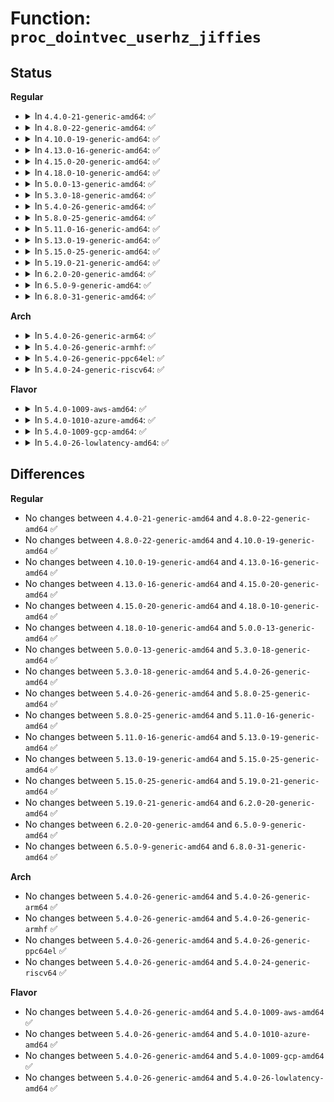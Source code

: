 # Function: <code>proc_dointvec_userhz_jiffies</code>

## Status
<b>Regular</b>
<ul>
<li>
<details>
<summary>In <code>4.4.0-21-generic-amd64</code>: ✅</summary>

```c
int proc_dointvec_userhz_jiffies(struct ctl_table * table, int write, void * buffer, size_t * lenp, loff_t * ppos)
```

```json
{
  "name": "proc_dointvec_userhz_jiffies",
  "collision_type": "Unique Global",
  "inline_type": "No",
  "funcs": [
    {
      "addr": 18446744071579405968,
      "name": "proc_dointvec_userhz_jiffies",
      "external": true,
      "loc": "kernel/sysctl.c:2593",
      "file": "kernel/sysctl.c",
      "inline": "seen, unknown",
      "caller_inline": [],
      "caller_func": [
        "net/core/neighbour.c:neigh_proc_dointvec_userhz_jiffies"
      ]
    }
  ],
  "symbols": [
    {
      "addr": 18446744071579405968,
      "name": "proc_dointvec_userhz_jiffies",
      "section": ".text",
      "bind": "STB_GLOBAL",
      "size": 58
    }
  ]
}
```
</details>
</li>
<li>
<details>
<summary>In <code>4.8.0-22-generic-amd64</code>: ✅</summary>

```c
int proc_dointvec_userhz_jiffies(struct ctl_table * table, int write, void * buffer, size_t * lenp, loff_t * ppos)
```

```json
{
  "name": "proc_dointvec_userhz_jiffies",
  "collision_type": "Unique Global",
  "inline_type": "No",
  "funcs": [
    {
      "addr": 18446744071579416848,
      "name": "proc_dointvec_userhz_jiffies",
      "external": true,
      "loc": "kernel/sysctl.c:2731",
      "file": "kernel/sysctl.c",
      "inline": "seen, unknown",
      "caller_inline": [],
      "caller_func": [
        "net/core/neighbour.c:neigh_proc_dointvec_userhz_jiffies"
      ]
    }
  ],
  "symbols": [
    {
      "addr": 18446744071579416848,
      "name": "proc_dointvec_userhz_jiffies",
      "section": ".text",
      "bind": "STB_GLOBAL",
      "size": 58
    }
  ]
}
```
</details>
</li>
<li>
<details>
<summary>In <code>4.10.0-19-generic-amd64</code>: ✅</summary>

```c
int proc_dointvec_userhz_jiffies(struct ctl_table * table, int write, void * buffer, size_t * lenp, loff_t * ppos)
```

```json
{
  "name": "proc_dointvec_userhz_jiffies",
  "collision_type": "Unique Global",
  "inline_type": "No",
  "funcs": [
    {
      "addr": 18446744071579437152,
      "name": "proc_dointvec_userhz_jiffies",
      "external": true,
      "loc": "kernel/sysctl.c:2719",
      "file": "kernel/sysctl.c",
      "inline": "seen, unknown",
      "caller_inline": [],
      "caller_func": [
        "net/core/neighbour.c:neigh_proc_dointvec_userhz_jiffies"
      ]
    }
  ],
  "symbols": [
    {
      "addr": 18446744071579437152,
      "name": "proc_dointvec_userhz_jiffies",
      "section": ".text",
      "bind": "STB_GLOBAL",
      "size": 58
    }
  ]
}
```
</details>
</li>
<li>
<details>
<summary>In <code>4.13.0-16-generic-amd64</code>: ✅</summary>

```c
int proc_dointvec_userhz_jiffies(struct ctl_table * table, int write, void * buffer, size_t * lenp, loff_t * ppos)
```

```json
{
  "name": "proc_dointvec_userhz_jiffies",
  "collision_type": "Unique Global",
  "inline_type": "No",
  "funcs": [
    {
      "addr": 18446744071579426720,
      "name": "proc_dointvec_userhz_jiffies",
      "external": true,
      "loc": "kernel/sysctl.c:2926",
      "file": "kernel/sysctl.c",
      "inline": "seen, unknown",
      "caller_inline": [],
      "caller_func": [
        "net/core/neighbour.c:neigh_proc_dointvec_userhz_jiffies"
      ]
    }
  ],
  "symbols": [
    {
      "addr": 18446744071579426720,
      "name": "proc_dointvec_userhz_jiffies",
      "section": ".text",
      "bind": "STB_GLOBAL",
      "size": 44
    }
  ]
}
```
</details>
</li>
<li>
<details>
<summary>In <code>4.15.0-20-generic-amd64</code>: ✅</summary>

```c
int proc_dointvec_userhz_jiffies(struct ctl_table * table, int write, void * buffer, size_t * lenp, loff_t * ppos)
```

```json
{
  "name": "proc_dointvec_userhz_jiffies",
  "collision_type": "Unique Global",
  "inline_type": "No",
  "funcs": [
    {
      "addr": 18446744071579453728,
      "name": "proc_dointvec_userhz_jiffies",
      "external": true,
      "loc": "kernel/sysctl.c:2959",
      "file": "kernel/sysctl.c",
      "inline": "seen, unknown",
      "caller_inline": [],
      "caller_func": [
        "net/core/neighbour.c:neigh_proc_dointvec_userhz_jiffies"
      ]
    }
  ],
  "symbols": [
    {
      "addr": 18446744071579453728,
      "name": "proc_dointvec_userhz_jiffies",
      "section": ".text",
      "bind": "STB_GLOBAL",
      "size": 44
    }
  ]
}
```
</details>
</li>
<li>
<details>
<summary>In <code>4.18.0-10-generic-amd64</code>: ✅</summary>

```c
int proc_dointvec_userhz_jiffies(struct ctl_table * table, int write, void * buffer, size_t * lenp, loff_t * ppos)
```

```json
{
  "name": "proc_dointvec_userhz_jiffies",
  "collision_type": "Unique Global",
  "inline_type": "No",
  "funcs": [
    {
      "addr": 18446744071579468080,
      "name": "proc_dointvec_userhz_jiffies",
      "external": true,
      "loc": "kernel/sysctl.c:2967",
      "file": "kernel/sysctl.c",
      "inline": "seen, unknown",
      "caller_inline": [],
      "caller_func": [
        "net/core/neighbour.c:neigh_proc_dointvec_userhz_jiffies"
      ]
    }
  ],
  "symbols": [
    {
      "addr": 18446744071579468080,
      "name": "proc_dointvec_userhz_jiffies",
      "section": ".text",
      "bind": "STB_GLOBAL",
      "size": 44
    }
  ]
}
```
</details>
</li>
<li>
<details>
<summary>In <code>5.0.0-13-generic-amd64</code>: ✅</summary>

```c
int proc_dointvec_userhz_jiffies(struct ctl_table * table, int write, void * buffer, size_t * lenp, loff_t * ppos)
```

```json
{
  "name": "proc_dointvec_userhz_jiffies",
  "collision_type": "Unique Global",
  "inline_type": "No",
  "funcs": [
    {
      "addr": 18446744071579501648,
      "name": "proc_dointvec_userhz_jiffies",
      "external": true,
      "loc": "kernel/sysctl.c:3026",
      "file": "kernel/sysctl.c",
      "inline": "seen, unknown",
      "caller_inline": [],
      "caller_func": [
        "net/core/neighbour.c:neigh_proc_dointvec_userhz_jiffies"
      ]
    }
  ],
  "symbols": [
    {
      "addr": 18446744071579501648,
      "name": "proc_dointvec_userhz_jiffies",
      "section": ".text",
      "bind": "STB_GLOBAL",
      "size": 44
    }
  ]
}
```
</details>
</li>
<li>
<details>
<summary>In <code>5.3.0-18-generic-amd64</code>: ✅</summary>

```c
int proc_dointvec_userhz_jiffies(struct ctl_table * table, int write, void * buffer, size_t * lenp, loff_t * ppos)
```

```json
{
  "name": "proc_dointvec_userhz_jiffies",
  "collision_type": "Unique Global",
  "inline_type": "No",
  "funcs": [
    {
      "addr": 18446744071579519904,
      "name": "proc_dointvec_userhz_jiffies",
      "external": true,
      "loc": "kernel/sysctl.c:3107",
      "file": "kernel/sysctl.c",
      "inline": "seen, unknown",
      "caller_inline": [],
      "caller_func": [
        "net/core/neighbour.c:neigh_proc_dointvec_userhz_jiffies"
      ]
    }
  ],
  "symbols": [
    {
      "addr": 18446744071579519904,
      "name": "proc_dointvec_userhz_jiffies",
      "section": ".text",
      "bind": "STB_GLOBAL",
      "size": 50
    }
  ]
}
```
</details>
</li>
<li>
<details>
<summary>In <code>5.4.0-26-generic-amd64</code>: ✅</summary>

```c
int proc_dointvec_userhz_jiffies(struct ctl_table * table, int write, void * buffer, size_t * lenp, loff_t * ppos)
```

```json
{
  "name": "proc_dointvec_userhz_jiffies",
  "collision_type": "Unique Global",
  "inline_type": "No",
  "funcs": [
    {
      "addr": 18446744071579545984,
      "name": "proc_dointvec_userhz_jiffies",
      "external": true,
      "loc": "kernel/sysctl.c:3109",
      "file": "kernel/sysctl.c",
      "inline": "seen, unknown",
      "caller_inline": [],
      "caller_func": [
        "net/core/neighbour.c:neigh_proc_dointvec_userhz_jiffies"
      ]
    }
  ],
  "symbols": [
    {
      "addr": 18446744071579545984,
      "name": "proc_dointvec_userhz_jiffies",
      "section": ".text",
      "bind": "STB_GLOBAL",
      "size": 50
    }
  ]
}
```
</details>
</li>
<li>
<details>
<summary>In <code>5.8.0-25-generic-amd64</code>: ✅</summary>

```c
int proc_dointvec_userhz_jiffies(struct ctl_table * table, int write, void * buffer, size_t * lenp, loff_t * ppos)
```

```json
{
  "name": "proc_dointvec_userhz_jiffies",
  "collision_type": "Unique Global",
  "inline_type": "No",
  "funcs": [
    {
      "addr": 18446744071579579776,
      "name": "proc_dointvec_userhz_jiffies",
      "external": true,
      "loc": "kernel/sysctl.c:1355",
      "file": "kernel/sysctl.c",
      "inline": "seen, unknown",
      "caller_inline": [],
      "caller_func": [
        "net/core/neighbour.c:neigh_proc_dointvec_userhz_jiffies"
      ]
    }
  ],
  "symbols": [
    {
      "addr": 18446744071579579776,
      "name": "proc_dointvec_userhz_jiffies",
      "section": ".text",
      "bind": "STB_GLOBAL",
      "size": 50
    }
  ]
}
```
</details>
</li>
<li>
<details>
<summary>In <code>5.11.0-16-generic-amd64</code>: ✅</summary>

```c
int proc_dointvec_userhz_jiffies(struct ctl_table * table, int write, void * buffer, size_t * lenp, loff_t * ppos)
```

```json
{
  "name": "proc_dointvec_userhz_jiffies",
  "collision_type": "Unique Global",
  "inline_type": "No",
  "funcs": [
    {
      "addr": 18446744071579561392,
      "name": "proc_dointvec_userhz_jiffies",
      "external": true,
      "loc": "kernel/sysctl.c:1354",
      "file": "kernel/sysctl.c",
      "inline": "seen, unknown",
      "caller_inline": [],
      "caller_func": [
        "net/core/neighbour.c:neigh_proc_dointvec_userhz_jiffies"
      ]
    }
  ],
  "symbols": [
    {
      "addr": 18446744071579561392,
      "name": "proc_dointvec_userhz_jiffies",
      "section": ".text",
      "bind": "STB_GLOBAL",
      "size": 50
    }
  ]
}
```
</details>
</li>
<li>
<details>
<summary>In <code>5.13.0-19-generic-amd64</code>: ✅</summary>

```c
int proc_dointvec_userhz_jiffies(struct ctl_table * table, int write, void * buffer, size_t * lenp, loff_t * ppos)
```

```json
{
  "name": "proc_dointvec_userhz_jiffies",
  "collision_type": "Unique Global",
  "inline_type": "No",
  "funcs": [
    {
      "addr": 18446744071579565472,
      "name": "proc_dointvec_userhz_jiffies",
      "external": true,
      "loc": "kernel/sysctl.c:1425",
      "file": "kernel/sysctl.c",
      "inline": "seen, unknown",
      "caller_inline": [],
      "caller_func": [
        "net/core/neighbour.c:neigh_proc_dointvec_userhz_jiffies"
      ]
    }
  ],
  "symbols": [
    {
      "addr": 18446744071579565472,
      "name": "proc_dointvec_userhz_jiffies",
      "section": ".text",
      "bind": "STB_GLOBAL",
      "size": 50
    }
  ]
}
```
</details>
</li>
<li>
<details>
<summary>In <code>5.15.0-25-generic-amd64</code>: ✅</summary>

```c
int proc_dointvec_userhz_jiffies(struct ctl_table * table, int write, void * buffer, size_t * lenp, loff_t * ppos)
```

```json
{
  "name": "proc_dointvec_userhz_jiffies",
  "collision_type": "Unique Global",
  "inline_type": "No",
  "funcs": [
    {
      "addr": 18446744071579635456,
      "name": "proc_dointvec_userhz_jiffies",
      "external": true,
      "loc": "kernel/sysctl.c:1469",
      "file": "kernel/sysctl.c",
      "inline": "seen, unknown",
      "caller_inline": [],
      "caller_func": [
        "net/core/neighbour.c:neigh_proc_dointvec_userhz_jiffies"
      ]
    }
  ],
  "symbols": [
    {
      "addr": 18446744071579635456,
      "name": "proc_dointvec_userhz_jiffies",
      "section": ".text",
      "bind": "STB_GLOBAL",
      "size": 50
    }
  ]
}
```
</details>
</li>
<li>
<details>
<summary>In <code>5.19.0-21-generic-amd64</code>: ✅</summary>

```c
int proc_dointvec_userhz_jiffies(struct ctl_table * table, int write, void * buffer, size_t * lenp, loff_t * ppos)
```

```json
{
  "name": "proc_dointvec_userhz_jiffies",
  "collision_type": "Unique Global",
  "inline_type": "No",
  "funcs": [
    {
      "addr": 18446744071579731424,
      "name": "proc_dointvec_userhz_jiffies",
      "external": true,
      "loc": "kernel/sysctl.c:1281",
      "file": "kernel/sysctl.c",
      "inline": "seen, unknown",
      "caller_inline": [],
      "caller_func": [
        "net/core/neighbour.c:neigh_proc_dointvec_userhz_jiffies"
      ]
    }
  ],
  "symbols": [
    {
      "addr": 18446744071579731424,
      "name": "proc_dointvec_userhz_jiffies",
      "section": ".text",
      "bind": "STB_GLOBAL",
      "size": 62
    }
  ]
}
```
</details>
</li>
<li>
<details>
<summary>In <code>6.2.0-20-generic-amd64</code>: ✅</summary>

```c
int proc_dointvec_userhz_jiffies(struct ctl_table * table, int write, void * buffer, size_t * lenp, loff_t * ppos)
```

```json
{
  "name": "proc_dointvec_userhz_jiffies",
  "collision_type": "Unique Global",
  "inline_type": "No",
  "funcs": [
    {
      "addr": 18446744071579866320,
      "name": "proc_dointvec_userhz_jiffies",
      "external": true,
      "loc": "kernel/sysctl.c:1323",
      "file": "kernel/sysctl.c",
      "inline": "seen, unknown",
      "caller_inline": [],
      "caller_func": [
        "net/core/neighbour.c:neigh_proc_dointvec_userhz_jiffies"
      ]
    }
  ],
  "symbols": [
    {
      "addr": 18446744071579866320,
      "name": "proc_dointvec_userhz_jiffies",
      "section": ".text",
      "bind": "STB_GLOBAL",
      "size": 62
    }
  ]
}
```
</details>
</li>
<li>
<details>
<summary>In <code>6.5.0-9-generic-amd64</code>: ✅</summary>

```c
int proc_dointvec_userhz_jiffies(struct ctl_table * table, int write, void * buffer, size_t * lenp, loff_t * ppos)
```

```json
{
  "name": "proc_dointvec_userhz_jiffies",
  "collision_type": "Unique Global",
  "inline_type": "No",
  "funcs": [
    {
      "addr": 18446744071579916400,
      "name": "proc_dointvec_userhz_jiffies",
      "external": true,
      "loc": "kernel/sysctl.c:1301",
      "file": "kernel/sysctl.c",
      "inline": "seen, unknown",
      "caller_inline": [],
      "caller_func": [
        "net/core/neighbour.c:neigh_proc_dointvec_userhz_jiffies"
      ]
    }
  ],
  "symbols": [
    {
      "addr": 18446744071579916400,
      "name": "proc_dointvec_userhz_jiffies",
      "section": ".text",
      "bind": "STB_GLOBAL",
      "size": 62
    }
  ]
}
```
</details>
</li>
<li>
<details>
<summary>In <code>6.8.0-31-generic-amd64</code>: ✅</summary>

```c
int proc_dointvec_userhz_jiffies(struct ctl_table * table, int write, void * buffer, size_t * lenp, loff_t * ppos)
```

```json
{
  "name": "proc_dointvec_userhz_jiffies",
  "collision_type": "Unique Global",
  "inline_type": "No",
  "funcs": [
    {
      "addr": 18446744071579955648,
      "name": "proc_dointvec_userhz_jiffies",
      "external": true,
      "loc": "kernel/sysctl.c:1301",
      "file": "kernel/sysctl.c",
      "inline": "seen, unknown",
      "caller_inline": [],
      "caller_func": [
        "net/core/neighbour.c:neigh_proc_dointvec_userhz_jiffies"
      ]
    }
  ],
  "symbols": [
    {
      "addr": 18446744071579955648,
      "name": "proc_dointvec_userhz_jiffies",
      "section": ".text",
      "bind": "STB_GLOBAL",
      "size": 62
    }
  ]
}
```
</details>
</li>
</ul>
<b>Arch</b>
<ul>
<li>
<details>
<summary>In <code>5.4.0-26-generic-arm64</code>: ✅</summary>

```c
int proc_dointvec_userhz_jiffies(struct ctl_table * table, int write, void * buffer, size_t * lenp, loff_t * ppos)
```

```json
{
  "name": "proc_dointvec_userhz_jiffies",
  "collision_type": "Unique Global",
  "inline_type": "No",
  "funcs": [
    {
      "addr": 18446603336490694592,
      "name": "proc_dointvec_userhz_jiffies",
      "external": true,
      "loc": "kernel/sysctl.c:3109",
      "file": "kernel/sysctl.c",
      "inline": "seen, unknown",
      "caller_inline": [],
      "caller_func": [
        "net/core/neighbour.c:neigh_proc_dointvec_userhz_jiffies"
      ]
    }
  ],
  "symbols": [
    {
      "addr": 18446603336490694592,
      "name": "proc_dointvec_userhz_jiffies",
      "section": ".text",
      "bind": "STB_GLOBAL",
      "size": 108
    }
  ]
}
```
</details>
</li>
<li>
<details>
<summary>In <code>5.4.0-26-generic-armhf</code>: ✅</summary>

```c
int proc_dointvec_userhz_jiffies(struct ctl_table * table, int write, void * buffer, size_t * lenp, loff_t * ppos)
```

```json
{
  "name": "proc_dointvec_userhz_jiffies",
  "collision_type": "Unique Global",
  "inline_type": "No",
  "funcs": [
    {
      "addr": 3224762404,
      "name": "proc_dointvec_userhz_jiffies",
      "external": true,
      "loc": "kernel/sysctl.c:3109",
      "file": "kernel/sysctl.c",
      "inline": "seen, unknown",
      "caller_inline": [],
      "caller_func": [
        "net/core/neighbour.c:neigh_proc_dointvec_userhz_jiffies"
      ]
    }
  ],
  "symbols": [
    {
      "addr": 3224762404,
      "name": "proc_dointvec_userhz_jiffies",
      "section": ".text",
      "bind": "STB_GLOBAL",
      "size": 88
    }
  ]
}
```
</details>
</li>
<li>
<details>
<summary>In <code>5.4.0-26-generic-ppc64el</code>: ✅</summary>

```c
int proc_dointvec_userhz_jiffies(struct ctl_table * table, int write, void * buffer, size_t * lenp, loff_t * ppos)
```

```json
{
  "name": "proc_dointvec_userhz_jiffies",
  "collision_type": "Unique Global",
  "inline_type": "No",
  "funcs": [
    {
      "addr": 13835058055283520992,
      "name": "proc_dointvec_userhz_jiffies",
      "external": true,
      "loc": "kernel/sysctl.c:3109",
      "file": "kernel/sysctl.c",
      "inline": "seen, unknown",
      "caller_inline": [],
      "caller_func": [
        "net/core/neighbour.c:neigh_proc_dointvec_userhz_jiffies"
      ]
    }
  ],
  "symbols": [
    {
      "addr": 13835058055283520992,
      "name": "proc_dointvec_userhz_jiffies",
      "section": ".text",
      "bind": "STB_GLOBAL",
      "size": 68
    }
  ]
}
```
</details>
</li>
<li>
<details>
<summary>In <code>5.4.0-24-generic-riscv64</code>: ✅</summary>

```c
int proc_dointvec_userhz_jiffies(struct ctl_table * table, int write, void * buffer, size_t * lenp, loff_t * ppos)
```

```json
{
  "name": "proc_dointvec_userhz_jiffies",
  "collision_type": "Unique Global",
  "inline_type": "No",
  "funcs": [
    {
      "addr": 18446743936271426752,
      "name": "proc_dointvec_userhz_jiffies",
      "external": true,
      "loc": "kernel/sysctl.c:3109",
      "file": "kernel/sysctl.c",
      "inline": "seen, unknown",
      "caller_inline": [],
      "caller_func": [
        "net/core/neighbour.c:neigh_proc_dointvec_userhz_jiffies"
      ]
    }
  ],
  "symbols": [
    {
      "addr": 18446743936271426752,
      "name": "proc_dointvec_userhz_jiffies",
      "section": ".text",
      "bind": "STB_GLOBAL",
      "size": 86
    }
  ]
}
```
</details>
</li>
</ul>
<b>Flavor</b>
<ul>
<li>
<details>
<summary>In <code>5.4.0-1009-aws-amd64</code>: ✅</summary>

```c
int proc_dointvec_userhz_jiffies(struct ctl_table * table, int write, void * buffer, size_t * lenp, loff_t * ppos)
```

```json
{
  "name": "proc_dointvec_userhz_jiffies",
  "collision_type": "Unique Global",
  "inline_type": "No",
  "funcs": [
    {
      "addr": 18446744071579519648,
      "name": "proc_dointvec_userhz_jiffies",
      "external": true,
      "loc": "kernel/sysctl.c:3109",
      "file": "kernel/sysctl.c",
      "inline": "seen, unknown",
      "caller_inline": [],
      "caller_func": [
        "net/core/neighbour.c:neigh_proc_dointvec_userhz_jiffies"
      ]
    }
  ],
  "symbols": [
    {
      "addr": 18446744071579519648,
      "name": "proc_dointvec_userhz_jiffies",
      "section": ".text",
      "bind": "STB_GLOBAL",
      "size": 50
    }
  ]
}
```
</details>
</li>
<li>
<details>
<summary>In <code>5.4.0-1010-azure-amd64</code>: ✅</summary>

```c
int proc_dointvec_userhz_jiffies(struct ctl_table * table, int write, void * buffer, size_t * lenp, loff_t * ppos)
```

```json
{
  "name": "proc_dointvec_userhz_jiffies",
  "collision_type": "Unique Global",
  "inline_type": "No",
  "funcs": [
    {
      "addr": 18446744071579448448,
      "name": "proc_dointvec_userhz_jiffies",
      "external": true,
      "loc": "kernel/sysctl.c:3109",
      "file": "kernel/sysctl.c",
      "inline": "seen, unknown",
      "caller_inline": [],
      "caller_func": [
        "net/core/neighbour.c:neigh_proc_dointvec_userhz_jiffies"
      ]
    }
  ],
  "symbols": [
    {
      "addr": 18446744071579448448,
      "name": "proc_dointvec_userhz_jiffies",
      "section": ".text",
      "bind": "STB_GLOBAL",
      "size": 50
    }
  ]
}
```
</details>
</li>
<li>
<details>
<summary>In <code>5.4.0-1009-gcp-amd64</code>: ✅</summary>

```c
int proc_dointvec_userhz_jiffies(struct ctl_table * table, int write, void * buffer, size_t * lenp, loff_t * ppos)
```

```json
{
  "name": "proc_dointvec_userhz_jiffies",
  "collision_type": "Unique Global",
  "inline_type": "No",
  "funcs": [
    {
      "addr": 18446744071579519568,
      "name": "proc_dointvec_userhz_jiffies",
      "external": true,
      "loc": "kernel/sysctl.c:3109",
      "file": "kernel/sysctl.c",
      "inline": "seen, unknown",
      "caller_inline": [],
      "caller_func": [
        "net/core/neighbour.c:neigh_proc_dointvec_userhz_jiffies"
      ]
    }
  ],
  "symbols": [
    {
      "addr": 18446744071579519568,
      "name": "proc_dointvec_userhz_jiffies",
      "section": ".text",
      "bind": "STB_GLOBAL",
      "size": 50
    }
  ]
}
```
</details>
</li>
<li>
<details>
<summary>In <code>5.4.0-26-lowlatency-amd64</code>: ✅</summary>

```c
int proc_dointvec_userhz_jiffies(struct ctl_table * table, int write, void * buffer, size_t * lenp, loff_t * ppos)
```

```json
{
  "name": "proc_dointvec_userhz_jiffies",
  "collision_type": "Unique Global",
  "inline_type": "No",
  "funcs": [
    {
      "addr": 18446744071579552528,
      "name": "proc_dointvec_userhz_jiffies",
      "external": true,
      "loc": "kernel/sysctl.c:3109",
      "file": "kernel/sysctl.c",
      "inline": "seen, unknown",
      "caller_inline": [],
      "caller_func": [
        "net/core/neighbour.c:neigh_proc_dointvec_userhz_jiffies"
      ]
    }
  ],
  "symbols": [
    {
      "addr": 18446744071579552528,
      "name": "proc_dointvec_userhz_jiffies",
      "section": ".text",
      "bind": "STB_GLOBAL",
      "size": 50
    }
  ]
}
```
</details>
</li>
</ul>

## Differences
<b>Regular</b>
<ul>
<li>
No changes between <code>4.4.0-21-generic-amd64</code> and <code>4.8.0-22-generic-amd64</code> ✅
</li>
<li>
No changes between <code>4.8.0-22-generic-amd64</code> and <code>4.10.0-19-generic-amd64</code> ✅
</li>
<li>
No changes between <code>4.10.0-19-generic-amd64</code> and <code>4.13.0-16-generic-amd64</code> ✅
</li>
<li>
No changes between <code>4.13.0-16-generic-amd64</code> and <code>4.15.0-20-generic-amd64</code> ✅
</li>
<li>
No changes between <code>4.15.0-20-generic-amd64</code> and <code>4.18.0-10-generic-amd64</code> ✅
</li>
<li>
No changes between <code>4.18.0-10-generic-amd64</code> and <code>5.0.0-13-generic-amd64</code> ✅
</li>
<li>
No changes between <code>5.0.0-13-generic-amd64</code> and <code>5.3.0-18-generic-amd64</code> ✅
</li>
<li>
No changes between <code>5.3.0-18-generic-amd64</code> and <code>5.4.0-26-generic-amd64</code> ✅
</li>
<li>
No changes between <code>5.4.0-26-generic-amd64</code> and <code>5.8.0-25-generic-amd64</code> ✅
</li>
<li>
No changes between <code>5.8.0-25-generic-amd64</code> and <code>5.11.0-16-generic-amd64</code> ✅
</li>
<li>
No changes between <code>5.11.0-16-generic-amd64</code> and <code>5.13.0-19-generic-amd64</code> ✅
</li>
<li>
No changes between <code>5.13.0-19-generic-amd64</code> and <code>5.15.0-25-generic-amd64</code> ✅
</li>
<li>
No changes between <code>5.15.0-25-generic-amd64</code> and <code>5.19.0-21-generic-amd64</code> ✅
</li>
<li>
No changes between <code>5.19.0-21-generic-amd64</code> and <code>6.2.0-20-generic-amd64</code> ✅
</li>
<li>
No changes between <code>6.2.0-20-generic-amd64</code> and <code>6.5.0-9-generic-amd64</code> ✅
</li>
<li>
No changes between <code>6.5.0-9-generic-amd64</code> and <code>6.8.0-31-generic-amd64</code> ✅
</li>
</ul>
<b>Arch</b>
<ul>
<li>
No changes between <code>5.4.0-26-generic-amd64</code> and <code>5.4.0-26-generic-arm64</code> ✅
</li>
<li>
No changes between <code>5.4.0-26-generic-amd64</code> and <code>5.4.0-26-generic-armhf</code> ✅
</li>
<li>
No changes between <code>5.4.0-26-generic-amd64</code> and <code>5.4.0-26-generic-ppc64el</code> ✅
</li>
<li>
No changes between <code>5.4.0-26-generic-amd64</code> and <code>5.4.0-24-generic-riscv64</code> ✅
</li>
</ul>
<b>Flavor</b>
<ul>
<li>
No changes between <code>5.4.0-26-generic-amd64</code> and <code>5.4.0-1009-aws-amd64</code> ✅
</li>
<li>
No changes between <code>5.4.0-26-generic-amd64</code> and <code>5.4.0-1010-azure-amd64</code> ✅
</li>
<li>
No changes between <code>5.4.0-26-generic-amd64</code> and <code>5.4.0-1009-gcp-amd64</code> ✅
</li>
<li>
No changes between <code>5.4.0-26-generic-amd64</code> and <code>5.4.0-26-lowlatency-amd64</code> ✅
</li>
</ul>
